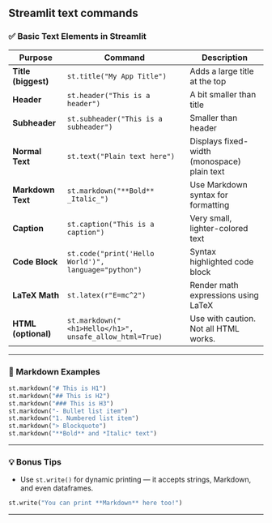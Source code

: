 **Streamlit text commands** 
---

### ✅ Basic Text Elements in Streamlit

| Purpose             | Command                                                 | Description                                 |
| ------------------- | ------------------------------------------------------- | ------------------------------------------- |
| **Title (biggest)** | `st.title("My App Title")`                              | Adds a large title at the top               |
| **Header**          | `st.header("This is a header")`                         | A bit smaller than title                    |
| **Subheader**       | `st.subheader("This is a subheader")`                   | Smaller than header                         |
| **Normal Text**     | `st.text("Plain text here")`                            | Displays fixed-width (monospace) plain text |
| **Markdown Text**   | `st.markdown("**Bold** _Italic_")`                      | Use Markdown syntax for formatting          |
| **Caption**         | `st.caption("This is a caption")`                       | Very small, lighter-colored text            |
| **Code Block**      | `st.code("print('Hello World')", language="python")`    | Syntax highlighted code block               |
| **LaTeX Math**      | `st.latex(r"E=mc^2")`                                   | Render math expressions using LaTeX         |
| **HTML (optional)** | `st.markdown("<h1>Hello</h1>", unsafe_allow_html=True)` | Use with caution. Not all HTML works.       |

---

### 📌 Markdown Examples

```python
st.markdown("# This is H1")
st.markdown("## This is H2")
st.markdown("### This is H3")
st.markdown("- Bullet list item")
st.markdown("1. Numbered list item")
st.markdown("> Blockquote")
st.markdown("**Bold** and *Italic* text")
```

---

### 💡 Bonus Tips

* Use `st.write()` for dynamic printing — it accepts strings, Markdown, and even dataframes.

```python
st.write("You can print **Markdown** here too!")
```

---

